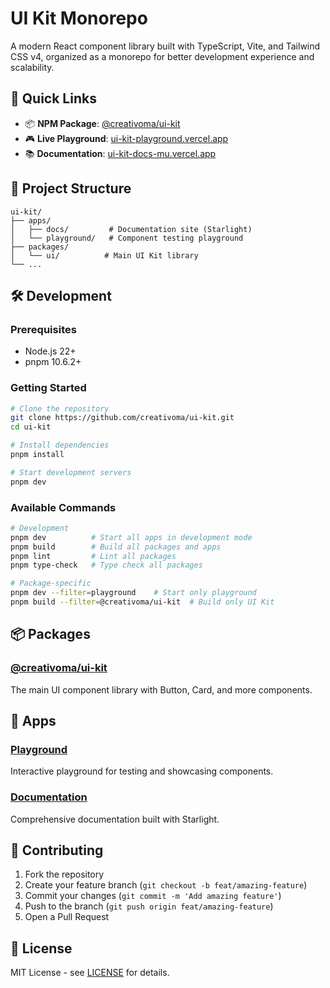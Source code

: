 # UI Kit Monorepo

A modern React component library built with TypeScript, Vite, and Tailwind CSS v4, organized as a monorepo for better development experience and scalability.

## 🚀 Quick Links

- 📦 **NPM Package**: [@creativoma/ui-kit](https://www.npmjs.com/package/@creativoma/ui-kit)
- 🎮 **Live Playground**: [ui-kit-playground.vercel.app](https://ui-kit-playground.vercel.app/)
- 📚 **Documentation**: [ui-kit-docs-mu.vercel.app](https://ui-kit-docs-mu.vercel.app/)

## 📁 Project Structure

```
ui-kit/
├── apps/
│   ├── docs/         # Documentation site (Starlight)
│   └── playground/   # Component testing playground
├── packages/
│   └── ui/          # Main UI Kit library
└── ...
```

## 🛠️ Development

### Prerequisites

- Node.js 22+
- pnpm 10.6.2+

### Getting Started

```bash
# Clone the repository
git clone https://github.com/creativoma/ui-kit.git
cd ui-kit

# Install dependencies
pnpm install

# Start development servers
pnpm dev
```

### Available Commands

```bash
# Development
pnpm dev          # Start all apps in development mode
pnpm build        # Build all packages and apps
pnpm lint         # Lint all packages
pnpm type-check   # Type check all packages

# Package-specific
pnpm dev --filter=playground    # Start only playground
pnpm build --filter=@creativoma/ui-kit  # Build only UI Kit
```

## 📦 Packages

### [@creativoma/ui-kit](./packages/ui)
The main UI component library with Button, Card, and more components.

## 🚀 Apps

### [Playground](./apps/playground)
Interactive playground for testing and showcasing components.

### [Documentation](./apps/docs)
Comprehensive documentation built with Starlight.

## 🤝 Contributing

1. Fork the repository
2. Create your feature branch (`git checkout -b feat/amazing-feature`)
3. Commit your changes (`git commit -m 'Add amazing feature'`)
4. Push to the branch (`git push origin feat/amazing-feature`)
5. Open a Pull Request

## 📄 License

MIT License - see [LICENSE](LICENSE) for details.